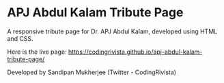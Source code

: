 # APJ Abdul Kalam Tribute Page
A responsive tribute page for Dr. APJ Abdul Kalam, developed using HTML and CSS. 

Here is the live page: https://codingrivista.github.io/apj-abdul-kalam-tribute-page/

Developed by Sandipan Mukherjee (Twitter - CodingRivista)
